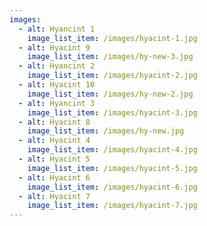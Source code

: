```yaml
---
images:
  - alt: Hyancint 1
    image_list_item: /images/hyacint-1.jpg
  - alt: Hyacint 9
    image_list_item: /images/hy-new-3.jpg
  - alt: Hyancint 2
    image_list_item: /images/hyacint-2.jpg
  - alt: Hyacint 10
    image_list_item: /images/hy-new-2.jpg
  - alt: Hyancint 3
    image_list_item: /images/hyacint-3.jpg
  - alt: Hyacint 8
    image_list_item: /images/hy-new.jpg
  - alt: Hyacint 4
    image_list_item: /images/hyacint-4.jpg
  - alt: Hyacint 5
    image_list_item: /images/hyacint-5.jpg
  - alt: Hyacint 6
    image_list_item: /images/hyacint-6.jpg
  - alt: Hyacint 7
    image_list_item: /images/hyacint-7.jpg
---
```



